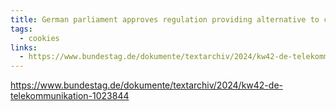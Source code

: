 ```yaml
---
title: German parliament approves regulation providing alternative to cookie banners
tags:
  - cookies
links:
  - https://www.bundestag.de/dokumente/textarchiv/2024/kw42-de-telekommunikation-1023844
---
```


https://www.bundestag.de/dokumente/textarchiv/2024/kw42-de-telekommunikation-1023844

